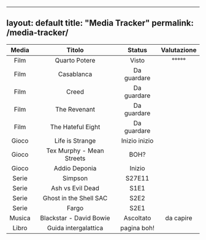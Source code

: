---
layout: default
title: "Media Tracker"
permalink: /media-tracker/
----

| **Media** |         **Titolo**        |   **Status**  | **Valutazione** |
|:---------:|:-------------------------:|:-------------:|:---------------:|
|    Film   |       Quarto Potere       |     Visto     |      °°°°°      |
|    Film   |         Casablanca        |  Da guardare  |                 |
|    Film   |           Creed           |  Da guardare  |                 |
|    Film   |        The Revenant       |  Da guardare  |                 |
|    Film   |     The Hateful Eight     |  Da guardare  |                 |
|   Gioco   |      Life is Strange      | Inizio inizio |                 |
|   Gioco   | Tex Murphy - Mean Streets |      BOH?     |                 |
|   Gioco   |       Addio Deponia       |     Inizio    |                 |
|   Serie   |          Simpson          |     S27E11    |                 |
|   Serie   |      Ash vs Evil Dead     |      S1E1     |                 |
|   Serie   |   Ghost in the Shell SAC  |      S2E2     |                 |
|   Serie   |           Fargo           |      S2E1     |                 |
|   Musica  |  Blackstar - David Bowie  |   Ascoltato   |    da capire    |
|   Libro   |    Guida intergalattica   |   pagina boh! |                 |